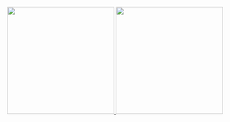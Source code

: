 <p align="center">
  <a href="https://github.com/s0undt3ch">
    <img height="250" src="https://github-readme-stats.vercel.app/api?username=s0undt3ch&count_private=true&show_icons=true&theme=react&include_all_commits=true" />
    <img height="250" src="https://github-readme-stats.vercel.app/api/top-langs?username=s0undt3ch&count_private=true&show_icons=true&theme=react&include_all_commits=true" />
  </a>
</p>

<!--
**s0undt3ch/s0undt3ch** is a ✨ _special_ ✨ repository because its `README.md` (this file) appears on your GitHub profile.

Here are some ideas to get you started:

- 🔭 I’m currently working on ...
- 🌱 I’m currently learning ...
- 👯 I’m looking to collaborate on ...
- 🤔 I’m looking for help with ...
- 💬 Ask me about ...
- 📫 How to reach me: ...
- 😄 Pronouns: ...
- ⚡ Fun fact: ...
-->
